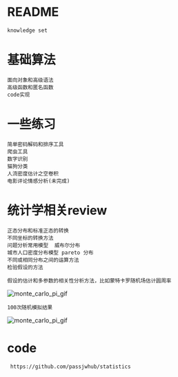 # README
    knowledge set


# 基础算法
    面向对象和高级语法
    高级函数和匿名函数
    code实现


# 一些练习 
    简单密码解码和排序工具
    爬虫工具
    数字识别
    猫狗分类
    人流密度估计之空卷积
    电影评论情感分析(未完成)

    
# 统计学相关review
    正态分布和标准正态的转换
    不同坐标的转换方法
    问题分析常用模型  威布尔分布
    城市人口密度分布模型 pareto 分布
    不同或相同分布之间的运算方法
    检验假设的方法

    假设的估计和多参数的相关性分析方法，比如蒙特卡罗随机场估计圆周率
   ![monte_carlo_pi_gif](../DiscriPng/Monte_Carlo_Pi_30K.gif)
   
    100次随机模拟结果
   ![monte_carlo_pi_gif](../DiscriPng/2019-09-08_carlo.gif)
   
# code
     https://github.com/passjwhub/statistics
